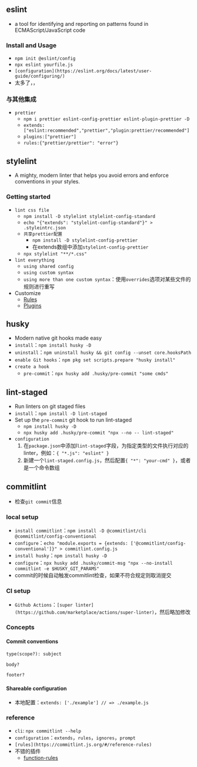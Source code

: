 ## eslint

- a tool for identifying and reporting on patterns found in ECMAScript/JavaScript code

### Install and Usage

- `npm init @eslint/config`
- `npx eslint yourfile.js`
- `[configuration](https://eslint.org/docs/latest/user-guide/configuring/)`
- 太多了，，

### 与其他集成

- `prettier`
	- `npm i prettier eslint-config-prettier eslint-plugin-prettier -D`
	- `extends: ["eslint:recommended","prettier","plugin:prettier/recommended"]`
	- `plugins:["prettier"]`
	- `rules:{"prettier/prettier": "error"}`

## stylelint

- A mighty, modern linter that helps you avoid errors and enforce conventions in your styles.

### Getting started

- `lint css file`
	- `npm install -D stylelint stylelint-config-standard`
	- `echo "{"extends": "stylelint-config-standard"}" > .styleintrc.json`
	- `共享prettier配置`
		- `npm install -D stylelint-config-prettier`
		- 在extends数组中添加`stylelint-config-prettier`
	- `npx stylelint "**/*.css"`
- `lint everything`
	- `using shared config`
	- `using custom syntax`
	- `using more than one custom syntax`：使用`overrides`选项对某些文件的规则进行重写
- Customize
	- [Rules](https://stylelint.io/user-guide/configure/#rules)
	- [Plugins](https://stylelint.io/user-guide/configure)

## husky

- Modern native git hooks made easy
- `install`：`npm install husky -D`
- `uninstall`：`npm uninstall husky && git config --unset core.hooksPath`
- `enable Git hooks`：`npm pkg set scripts.prepare "husky install"`
- `create a hook`
	- `pre-commit`：`npx husky add .husky/pre-commit "some cmds"`

## lint-staged

- Run linters on git staged files
- `install`：`npm install -D lint-staged`
- Set up the `pre-commit` git hook to run lint-staged
	- `npm install husky -D`
	- `npx husky add .husky/pre-commit "npx --no -- lint-staged"`
- `configuration`
	1. 在`package.json`中添加l`lint-staged`字段，为指定类型的文件执行对应的linter，例如：`{ "*.js": "eslint" }`
	2. 新建一个`lint-staged.config.js`，然后配置`{ "*": "your-cmd" }`，或者是一个命令数组

## commitlint

- 检查`git commit`信息

### local setup

- `install commitlint`：`npm install -D @commitlint/cli @commitlint/config-conventional`
- `configure`：`echo "module.exports = {extends: ['@commitlint/config-conventional']}" > commitlint.config.js`
- `install husky`：`npm install husky -D`
- `configure`：`npx husky add .husky/commit-msg "npx --no-install commitlint -e $HUSKY_GIT_PARAMS"`
- commit的时候自动触发commitlint检查，如果不符合规定则取消提交

### CI setup

- `Github Actions`：`[super linter](https://github.com/marketplace/actions/super-linter)`，然后略加修改

### Concepts

#### Commit conventions

```txt
type(scope?): subject

body?

footer?
```

#### Shareable configuration

- 本地配置：`extends: ['./example'] // => ./example.js`

### reference

- `cli`: `npx commitlint --help`
- `configuration`：`extends`，`rules`，`ignores`，`prompt`
- `[rules](https://commitlint.js.org/#/reference-rules)`
- 不错的插件
	- [function-rules](https://github.com/vidavidorra/commitlint-plugin-function-rules)
	